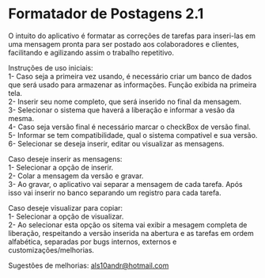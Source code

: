 # Formatador de Postagens 2.1

O intuito do aplicativo é formatar as correções de tarefas para inseri-las em uma mensagem pronta para ser postado aos colaboradores e clientes, facilitando e agilizando assim o trabalho repetitivo.


Instruções de uso iniciais: <br>
1- Caso seja a primeira vez usando, é necessário criar um banco de dados que será usado para armazenar as informações. Função exibida na primeira tela. <br>
2- Inserir seu nome completo, que será inserido no final da mensagem.  <br>
3- Selecionar o sistema que haverá a liberação e informar a vesão da mesma.  <br>
4- Caso seja versão final é necessário marcar o checkBox de versão final.  <br>
5- Informar se tem compatibilidade, qual o sistema compativel e sua versão.  <br>
6- Selecionar se deseja inserir, editar ou visualizar as mensagens. <br>

Caso deseje inserir as mensagens:  <br>
1- Selecionar a opção de inserir.  <br>
2- Colar a mensagem da versão e gravar. <br>
3- Ao gravar, o aplicativo vai separar a mensagem de cada tarefa. Após isso vai inserir no banco separando um registro para cada tarefa. <br>

Caso deseje visualizar para copiar:  <br>
1- Selecionar a opção de visualizar.  <br>
2- Ao selecionar esta opção os sitema vai exibir a mesagem completa de liberação, respeitando a versão inserida na abertura e as tarefas em ordem alfabética, separadas por bugs internos, externos e customizações/melhorias.

Sugestões de melhorias: als10andr@hotmail.com
